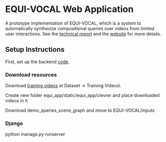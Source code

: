 # EQUI-VOCAL Web Application

A prototype implementation of EQUI-VOCAL, which is a system to automatically synthesize compositional queries over videos from limited user interactions. See the [technical report](https://arxiv.org/abs/2301.00929) and the [website](https://db.cs.washington.edu/projects/visualworld/) for more details.

## Setup Instructions
First, set up the backend [code](https://github.com/uwdb/EQUI-VOCAL).

### Download resources
Download [training videos](http://clevrer.csail.mit.edu/) at Dataset → Training Videos\

Create new folder equi_app/static/equi_app/clevrer and place downloaded videos in it

Download demo_queries_scene_graph and move to EQUI-VOCAL/inputs

### Django
python manage.py runserver

